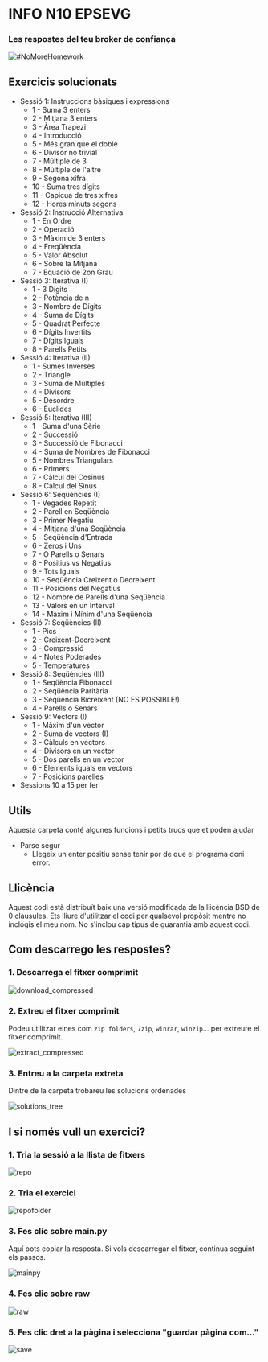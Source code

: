 # INFO N10 EPSEVG
### Les respostes del teu broker de confiança

![#NoMoreHomework](/images/banner.png)

## Exercicis solucionats
- Sessió 1: Instruccions bàsiques i expressions
  - 1 - Suma 3 enters 
  - 2 - Mitjana 3 enters
  - 3 - Àrea Trapezi
  - 4 - Introducció
  - 5 - Més gran que el doble
  - 6 - Divisor no trivial
  - 7 - Múltiple de 3
  - 8 - Múltiple de l'altre
  - 9 - Segona xifra
  - 10 - Suma tres dígits
  - 11 - Capicua de tres xifres
  - 12 - Hores minuts segons
- Sessió 2: Instrucció Alternativa
  - 1 - En Ordre
  - 2 - Operació
  - 3 - Màxim de 3 enters
  - 4 - Freqüència
  - 5 - Valor Absolut
  - 6 - Sobre la Mitjana
  - 7 - Equació de 2on Grau
- Sessió 3: Iterativa (I)
  - 1 - 3 Dígits
  - 2 - Potència de n
  - 3 - Nombre de Dígits
  - 4 - Suma de Dígits
  - 5 - Quadrat Perfecte
  - 6 - Dígits Invertits
  - 7 - Dígits Iguals
  - 8 - Parells Petits
- Sessió 4: Iterativa (II)
  - 1 - Sumes Inverses
  - 2 - Triangle
  - 3 - Suma de Múltiples
  - 4 - Divisors
  - 5 - Desordre
  - 6 - Euclides
- Sessió 5: Iterativa (III) 
  - 1 - Suma d'una Sèrie
  - 2 - Successió
  - 3 - Successió de Fibonacci
  - 4 - Suma de Nombres de Fibonacci
  - 5 - Nombres Triangulars
  - 6 - Primers
  - 7 - Càlcul del Cosinus
  - 8 - Càlcul del Sinus
- Sessió 6: Seqüències (I)
  - 1 - Vegades Repetit
  - 2 - Parell en Seqüència
  - 3 - Primer Negatiu
  - 4 - Mitjana d'una Seqüència
  - 5 - Seqüència d'Entrada
  - 6 - Zeros i Uns
  - 7 - O Parells o Senars
  - 8 - Positius vs Negatius
  - 9 - Tots Iguals
  - 10 - Seqüència Creixent o Decreixent
  - 11 - Posicions del Negatius
  - 12 - Nombre de Parells d'una Seqüència
  - 13 - Valors en un Interval
  - 14 - Màxim i Mínim d'una Seqüència
- Sessió 7: Seqüències (II) 
  - 1 - Pics
  - 2 - Creixent-Decreixent
  - 3 - Compressió
  - 4 - Notes Poderades
  - 5 - Temperatures
- Sessió 8: Seqüències (III)
  - 1 - Seqüència Fibonacci
  - 2 - Seqüència Paritària
  - 3 - Seqüència Bicreixent (NO ES POSSIBLE!)
  - 4 - Parells o Senars
- Sessió 9: Vectors (I)
  - 1 - Màxim d'un vector
  - 2 - Suma de vectors (I)
  - 3 - Càlculs en vectors
  - 4 - Divisors en un vector
  - 5 - Dos parells en un vector
  - 6 - Elements iguals en vectors
  - 7 - Posicions parelles
- Sessions 10 a 15 per fer

## Utils
Aquesta carpeta conté algunes funcions i petits trucs que et poden ajudar
 - Parse segur
   - Llegeix un enter positiu sense tenir por de que el programa doni error.

## Llicència
Aquest codi està distribuït baix una versió modificada de la llicència BSD de 0 clàusules. 
Ets lliure d'utilitzar el codi per qualsevol propòsit mentre no inclogis el meu nom. No s'inclou cap tipus de guarantia amb aquest codi.

## Com descarrego les respostes?

### 1. Descarrega el fitxer comprimit

![download_compressed](/images/download_compressed.png)

### 2. Extreu el fitxer comprimit

Podeu utilitzar eines com `zip folders`, `7zip`, `winrar`, `winzip`... per extreure el fitxer comprimit.

![extract_compressed](/images/extract_compressed.png)

### 3. Entreu a la carpeta extreta

Dintre de la carpeta trobareu les solucions ordenades

![solutions_tree](/images/solutions_tree.png)

## I si només vull un exercici?

### 1. Tria la sessió a la llista de fitxers

![repo](/images/repo.png)

### 2. Tria el exercici

![repofolder](/images/repofolder.png)

### 3. Fes clic sobre main.py

Aquí pots copiar la resposta. Si vols descarregar el fitxer, continua seguint els passos.

![mainpy](/images/mainpy.png)

### 4. Fes clic sobre raw

![raw](/images/raw.png)

### 5. Fes clic dret a la pàgina i selecciona "guardar pàgina com..."

![save](/images/save.png)
